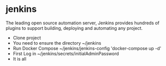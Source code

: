 # jenkins
The leading open source automation server, Jenkins provides hundreds of plugins to support building, deploying and automating any project.

- Clone project
- You need to ensure the directory ~/jenkins
- Run Docker Compose ~/jenkins/jenkins-config 'docker-compose up -d'
- First Log in ~/jenkins/secrets/initialAdminPassword
- It is all 
